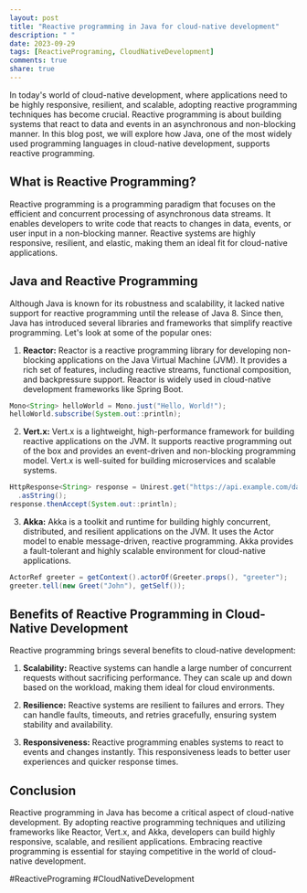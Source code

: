 ```yaml
---
layout: post
title: "Reactive programming in Java for cloud-native development"
description: " "
date: 2023-09-29
tags: [ReactivePrograming, CloudNativeDevelopment]
comments: true
share: true
---
```


In today's world of cloud-native development, where applications need to be highly responsive, resilient, and scalable, adopting reactive programming techniques has become crucial. Reactive programming is about building systems that react to data and events in an asynchronous and non-blocking manner. In this blog post, we will explore how Java, one of the most widely used programming languages in cloud-native development, supports reactive programming.

## What is Reactive Programming?

Reactive programming is a programming paradigm that focuses on the efficient and concurrent processing of asynchronous data streams. It enables developers to write code that reacts to changes in data, events, or user input in a non-blocking manner. Reactive systems are highly responsive, resilient, and elastic, making them an ideal fit for cloud-native applications.

## Java and Reactive Programming

Although Java is known for its robustness and scalability, it lacked native support for reactive programming until the release of Java 8. Since then, Java has introduced several libraries and frameworks that simplify reactive programming. Let's look at some of the popular ones:

1. **Reactor:** Reactor is a reactive programming library for developing non-blocking applications on the Java Virtual Machine (JVM). It provides a rich set of features, including reactive streams, functional composition, and backpressure support. Reactor is widely used in cloud-native development frameworks like Spring Boot.

```java
Mono<String> helloWorld = Mono.just("Hello, World!");
helloWorld.subscribe(System.out::println);
```

2. **Vert.x:** Vert.x is a lightweight, high-performance framework for building reactive applications on the JVM. It supports reactive programming out of the box and provides an event-driven and non-blocking programming model. Vert.x is well-suited for building microservices and scalable systems.

```java
HttpResponse<String> response = Unirest.get("https://api.example.com/data")
  .asString();
response.thenAccept(System.out::println);
```

3. **Akka:** Akka is a toolkit and runtime for building highly concurrent, distributed, and resilient applications on the JVM. It uses the Actor model to enable message-driven, reactive programming. Akka provides a fault-tolerant and highly scalable environment for cloud-native applications.

```java
ActorRef greeter = getContext().actorOf(Greeter.props(), "greeter");
greeter.tell(new Greet("John"), getSelf());
```

## Benefits of Reactive Programming in Cloud-Native Development

Reactive programming brings several benefits to cloud-native development:

1. **Scalability:** Reactive systems can handle a large number of concurrent requests without sacrificing performance. They can scale up and down based on the workload, making them ideal for cloud environments.

2. **Resilience:** Reactive systems are resilient to failures and errors. They can handle faults, timeouts, and retries gracefully, ensuring system stability and availability.

3. **Responsiveness:** Reactive programming enables systems to react to events and changes instantly. This responsiveness leads to better user experiences and quicker response times.

## Conclusion

Reactive programming in Java has become a critical aspect of cloud-native development. By adopting reactive programming techniques and utilizing frameworks like Reactor, Vert.x, and Akka, developers can build highly responsive, scalable, and resilient applications. Embracing reactive programming is essential for staying competitive in the world of cloud-native development.

#ReactivePrograming #CloudNativeDevelopment